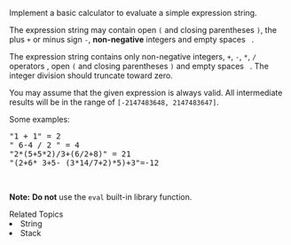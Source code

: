<p>Implement a basic calculator to evaluate a simple expression string.</p>

<p>The expression string may contain open <code>(</code> and closing parentheses <code>)</code>, the plus <code>+</code> or minus sign <code>-</code>, <strong>non-negative</strong> integers and empty spaces <code> </code>.</p>

<p>The expression string contains only non-negative integers, <code>+</code>, <code>-</code>, <code>*</code>, <code>/</code> operators , open <code>(</code> and closing parentheses <code>)</code> and empty spaces <code> </code>. The integer division should truncate toward zero.</p>

<p>You may assume that the given expression is always valid. All intermediate results will be in the range of <code>[-2147483648, 2147483647]</code>.</p>

<p>Some examples:</p>

<pre>
&quot;1 + 1&quot; = 2
&quot; 6-4 / 2 &quot; = 4
&quot;2*(5+5*2)/3+(6/2+8)&quot; = 21
&quot;(2+6* 3+5- (3*14/7+2)*5)+3&quot;=-12
</pre>

<p>&nbsp;</p>

<p><strong>Note:</strong> <strong>Do not</strong> use the <code>eval</code> built-in library function.</p>
<div><div>Related Topics</div><div><li>String</li><li>Stack</li></div></div>